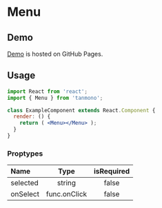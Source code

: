 # Menu

## Demo

[Demo](https://rike422.github.io/tanmono/?selectedKind=Menu) is hosted on GitHub Pages.

## Usage

```jsx
import React from 'react';
import { Menu } from 'tanmono';

class ExampleComponent extends React.Component {
  render: () {
    return ( <Menu></Menu> );
  }
}
```

### Proptypes

| Name | Type | isRequired |
|:----------|:--------:|:--------:|
| selected | string | false |
| onSelect | func.onClick | false |

